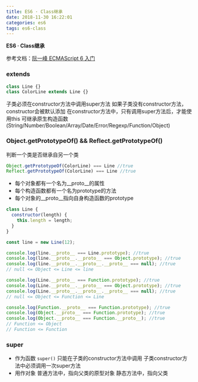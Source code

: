 ```yaml
---
title: ES6 · Class继承
date: 2018-11-30 16:22:01
categories: es6
tags: es6-class
---
```


**ES6 · Class继承**

<!-- more -->

参考文档：[阮一峰 ECMAScript 6 入门](http://es6.ruanyifeng.com/#docs/class-extends)

### extends
```js
class Line {}
class ColorLine extends Line {}
```
子类必须在constructor方法中调用super方法
如果子类没有constructor方法，constructor会被默认添加
在constructor方法中，只有调用super方法后，才能使用this
可继承原生构造函数(String/Number/Boolean/Array/Date/Error/Regexp/Function/Object)

### Object.getPrototypeOf() && Reflect.getPrototypeOf()
判断一个类是否继承自另一个类

```js
Object.getPrototypeOf(ColorLine) === Line //true
Reflect.getPrototypeOf(ColorLine) === Line //true
```

- 每个对象都有一个名为__proto__的属性
- 每个构造函数都有一个名为prototype的方法
- 每个对象的__proto__指向自身构造函数的prototype

```js
class Line {
  constructor(length) {
    this.length = length;
  }
}

const line = new Line(12);

console.log(line.__proto__ === Line.prototype); //true
console.log(line.__proto__.__proto__ === Object.prototype); //true
console.log(line.__proto__.__proto__.__proto__ === null); //true
// null <= Object <= Line <= line

console.log(Line.__proto__ === Function.prototype); //true
console.log(Line.__proto__.__proto__ === Object.prototype); //true
console.log(Line.__proto__.__proto__.__proto__ === null); //true
// null <= Object <= Function <= Line

console.log(Function.__proto__ === Function.prototype); //true
console.log(Object.__proto__ === Function.prototype); //true
console.log(Object.__proto__ === Function.__proto__); //true
// Function <= Object
// Function <= Function
```

### super
- 作为函数 `super()`
只能在子类的constructor方法中调用
子类constructor方法中必须调用一次super方法
- 用作对象
普通方法中，指向父类的原型对象
静态方法中，指向父类